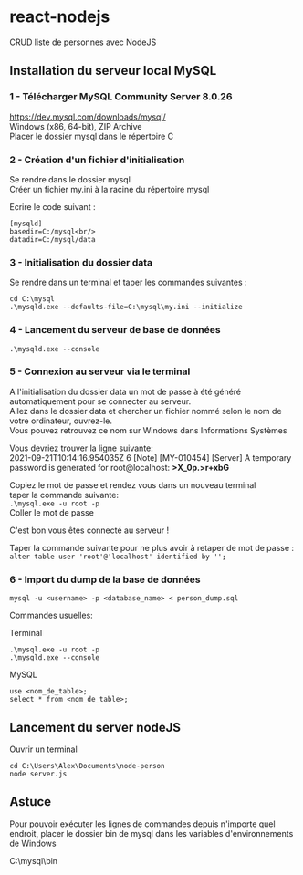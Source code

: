 # react-nodejs
CRUD liste de personnes avec NodeJS

## **Installation du serveur local MySQL**

### **1 - Télécharger MySQL Community Server 8.0.26**<br/>
https://dev.mysql.com/downloads/mysql/ <br/>
Windows (x86, 64-bit), ZIP Archive <br/>
Placer le dossier mysql dans le répertoire C

### **2 - Création d'un fichier d'initialisation**
Se rendre dans le dossier mysql<br/>
Créer un fichier my.ini à la racine du répertoire mysql

Ecrire le code suivant :<br/>
```
[mysqld]
basedir=C:/mysql<br/>
datadir=C:/mysql/data
```

### **3 - Initialisation du dossier data**<br/>
Se rendre dans un terminal et taper les commandes suivantes :<br/>
```
cd C:\mysql
.\mysqld.exe --defaults-file=C:\mysql\my.ini --initialize
```

### **4 - Lancement du serveur de base de données**<br/>
```.\mysqld.exe --console```

### **5 - Connexion au serveur via le terminal**<br/>
A l'initialisation du dossier data un mot de passe à été généré automatiquement pour se connecter au serveur.<br/>
Allez dans le dossier data et chercher un fichier nommé selon le nom de votre ordinateur, ouvrez-le.<br/>
Vous pouvez retrouvez ce nom sur Windows dans Informations Systèmes

Vous devriez trouver la ligne suivante: <br/>
2021-09-21T10:14:16.954035Z 6 [Note] [MY-010454] [Server] A temporary password is generated for root@localhost: **>X_0p.>r+xbG**

Copiez le mot de passe et rendez vous dans un nouveau terminal<br/>
taper la commande suivante:<br/>
```.\mysql.exe -u root -p```<br/>
Coller le mot de passe

C'est bon vous êtes connecté au serveur !

Taper la commande suivante pour ne plus avoir à retaper de mot de passe :<br/>
```alter table user 'root'@'localhost' identified by '';```

### **6 - Import du dump de la base de données**<br/>
```mysql -u <username> -p <database_name> < person_dump.sql```

Commandes usuelles:

Terminal<br/>
```
.\mysql.exe -u root -p
.\mysqld.exe --console
```

MySQL<br/>
```
use <nom_de_table>;
select * from <nom_de_table>;
```

## **Lancement du server nodeJS**
 
Ouvrir un terminal<br/>
```
cd C:\Users\Alex\Documents\node-person
node server.js
```

## **Astuce**
Pour pouvoir exécuter les lignes de commandes depuis n'importe quel endroit, placer le dossier bin de mysql dans les variables d'environnements de Windows

C:\mysql\bin
